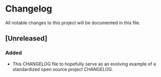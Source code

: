 # Changelog

All notable changes to this project will be documented in this file.

## [Unreleased]

### Added

- This CHANGELOG file to hopefully serve as an evolving example of a standardized open source project CHANGELOG.
